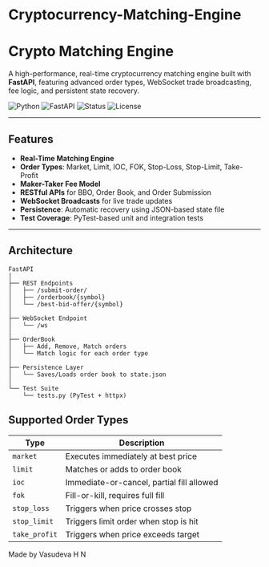 # Cryptocurrency-Matching-Engine
# Crypto Matching Engine

A high-performance, real-time cryptocurrency matching engine built with **FastAPI**, featuring advanced order types, WebSocket trade broadcasting, fee logic, and persistent state recovery.

![Python](https://img.shields.io/badge/python-3.10%2B-blue)
![FastAPI](https://img.shields.io/badge/FastAPI-0.110.0-green)
![Status](https://img.shields.io/badge/status-production--ready-brightgreen)
![License](https://img.shields.io/badge/license-MIT-blue)

---

## Features

- **Real-Time Matching Engine**
- **Order Types**: Market, Limit, IOC, FOK, Stop-Loss, Stop-Limit, Take-Profit
- **Maker-Taker Fee Model**
- **RESTful APIs** for BBO, Order Book, and Order Submission
- **WebSocket Broadcasts** for live trade updates
- **Persistence**: Automatic recovery using JSON-based state file
- **Test Coverage**: PyTest-based unit and integration tests

---

## Architecture

```text
FastAPI
│
├── REST Endpoints
│   ├── /submit-order/
│   ├── /orderbook/{symbol}
│   └── /best-bid-offer/{symbol}
│
├── WebSocket Endpoint
│   └── /ws
│
├── OrderBook
│   ├── Add, Remove, Match orders
│   └── Match logic for each order type
│
├── Persistence Layer
│   └── Saves/Loads order book to state.json
│
└── Test Suite
    └── tests.py (PyTest + httpx)
```
## Supported Order Types
| Type          | Description                               |
| ------------- | ----------------------------------------- |
| `market`      | Executes immediately at best price        |
| `limit`       | Matches or adds to order book             |
| `ioc`         | Immediate-or-cancel, partial fill allowed |
| `fok`         | Fill-or-kill, requires full fill          |
| `stop_loss`   | Triggers when price crosses stop          |
| `stop_limit`  | Triggers limit order when stop is hit     |
| `take_profit` | Triggers when price exceeds target        |

Made by Vasudeva H N
